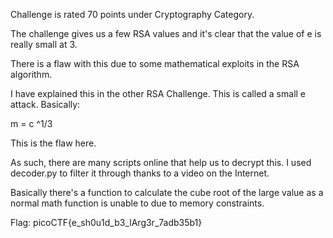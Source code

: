 Challenge is rated 70 points under Cryptography Category.

The challenge gives us a few RSA values and it's clear that the value of e is really small at 3. 

There is a flaw with this due to some mathematical exploits in the RSA algorithm.

I have explained this in the other RSA Challenge. This is called a small e attack.
Basically:

m = c ^1/3

This is the flaw here.

As such, there are many scripts online that help us to decrypt this. I used decoder.py to filter it through thanks to a video on the Internet. 

Basically there's a function to calculate the cube root of the large value as a normal math function is unable to due to memory constraints. 

Flag: picoCTF{e_sh0u1d_b3_lArg3r_7adb35b1}
